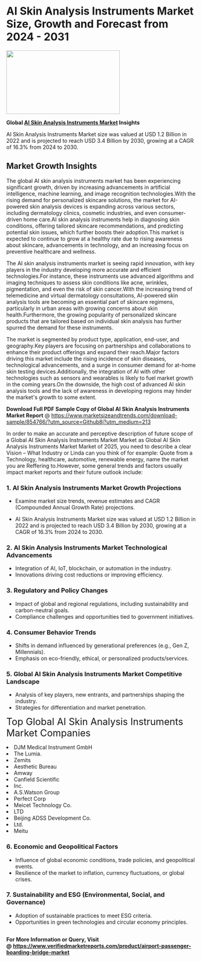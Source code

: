 <H1>AI Skin Analysis Instruments Market Size, Growth and Forecast from 2024 - 2031</H1><img class="aligncenter size-medium wp-image-584254" src="https://thirdeyenews.in/wp-content/uploads/2024/09/Global-Market-Research-300x168.jpeg" alt="" width="300" height="168" /><p><strong>Global&nbsp;<a href="https://www.marketsizeandtrends.com/download-sample/854766/?utm_source=Github8j?utm_medium=213">AI Skin Analysis Instruments Market</a> Insights</strong></p><p>AI Skin Analysis Instruments Market size was valued at USD 1.2 Billion in 2022 and is projected to reach USD 3.4 Billion by 2030, growing at a CAGR of 16.3% from 2024 to 2030.</p><p><h2>Market Growth Insights</h2> <p>The global AI skin analysis instruments market has been experiencing significant growth, driven by increasing advancements in artificial intelligence, machine learning, and image recognition technologies.With the rising demand for personalized skincare solutions, the market for AI-powered skin analysis devices is expanding across various sectors, including dermatology clinics, cosmetic industries, and even consumer-driven home care.AI skin analysis instruments help in diagnosing skin conditions, offering tailored skincare recommendations, and predicting potential skin issues, which further boosts their adoption.This market is expected to continue to grow at a healthy rate due to rising awareness about skincare, advancements in technology, and an increasing focus on preventive healthcare and wellness.</p> <p>The AI skin analysis instruments market is seeing rapid innovation, with key players in the industry developing more accurate and efficient technologies.For instance, these instruments use advanced algorithms and imaging techniques to assess skin conditions like acne, wrinkles, pigmentation, and even the risk of skin cancer.With the increasing trend of telemedicine and virtual dermatology consultations, AI-powered skin analysis tools are becoming an essential part of skincare regimens, particularly in urban areas with growing concerns about skin health.Furthermore, the growing popularity of personalized skincare products that are tailored based on individual skin analysis has further spurred the demand for these instruments.</p> <p>The market is segmented by product type, application, end-user, and geography.Key players are focusing on partnerships and collaborations to enhance their product offerings and expand their reach.Major factors driving this market include the rising incidence of skin diseases, technological advancements, and a surge in consumer demand for at-home skin testing devices.Additionally, the integration of AI with other technologies such as sensors and wearables is likely to fuel market growth in the coming years.On the downside, the high cost of advanced AI skin analysis tools and the lack of awareness in developing regions may hinder the market's growth to some extent.</p> <p><span class=""><strong>Download Full PDF Sample Copy of Global AI Skin Analysis Instruments Market Report</strong> @ <a href="https://www.marketsizeandtrends.com/download-sample/854766/?utm_source=Github8j?utm_medium=213" target="_blank">https://www.marketsizeandtrends.com/download-sample/854766/?utm_source=Github8j?utm_medium=213</a></span></p><p>In order to make an accurate and perceptive description of future scope of a Global&nbsp;AI Skin Analysis Instruments Market Market as Global&nbsp;AI Skin Analysis Instruments Market Market of 2025, you need to describe a clear Vision &ndash; What Industry or Linda can you think of for example: Quote from a Technology, healthcare, automotive, renewable energy, name the market you are Reffering to.However, some general trends and factors usually impact market reports and their future outlook include:</p><h3>1.&nbsp;<strong>AI Skin Analysis Instruments Market Growth Projections</strong></h3><ul><li>Examine market size trends, revenue estimates and CAGR (Compounded Annual Growth Rate) projections.</li><li><p>AI Skin Analysis Instruments Market size was valued at USD 1.2 Billion in 2022 and is projected to reach USD 3.4 Billion by 2030, growing at a CAGR of 16.3% from 2024 to 2030.</p></li></ul><h3>2.&nbsp;<strong>AI Skin Analysis Instruments Market Technological Advancements</strong></h3><ul><li>Integration of AI, IoT, blockchain, or automation in the industry.</li><li>Innovations driving cost reductions or improving efficiency.</li></ul><h3>3.&nbsp;<strong>Regulatory and Policy Changes</strong></h3><ul><li>Impact of global and regional regulations, including sustainability and carbon-neutral goals.</li><li>Compliance challenges and opportunities tied to government initiatives.</li></ul><h3>4.&nbsp;<strong>Consumer Behavior Trends</strong></h3><ul><li>Shifts in demand influenced by generational preferences (e.g., Gen Z, Millennials).</li><li>Emphasis on eco-friendly, ethical, or personalized products/services.</li></ul><h3>5.&nbsp;<strong>Global AI Skin Analysis Instruments Market Competitive Landscape</strong></h3><ul><li>Analysis of key players, new entrants, and partnerships shaping the industry.</li><li>Strategies for differentiation and market penetration.</li></ul><p data-pm-slice="1 1 []"><span style="color: inherit; font-family: inherit; font-size: 25px;">Top Global AI Skin Analysis Instruments Market Companies</span></p><div class="" data-test-id=""><p><li>DJM Medical Instrument GmbH</li><li> The Lumia.</li><li> Zemits</li><li> Aesthetic Bureau</li><li> Amway</li><li> Canfield Scientific</li><li>Inc.</li><li> A.S.Watson Group</li><li> Perfect Corp</li><li> Meicet Technology Co.</li><li>LTD</li><li> Beijing ADSS Development Co.</li><li>Ltd.</li><li> Meitu</li></p></div><h3>6.&nbsp;<strong>Economic and Geopolitical Factors</strong></h3><ul><li>Influence of global economic conditions, trade policies, and geopolitical events.</li><li>Resilience of the market to inflation, currency fluctuations, or global crises.</li></ul><h3>7.&nbsp;<strong>Sustainability and ESG (Environmental, Social, and Governance)</strong></h3><ul><li>Adoption of sustainable practices to meet ESG criteria.</li><li>Opportunities in green technologies and circular economy principles.</li></ul><h2><strong style="font-size: 14px;">For More Information or Query, Visit @&nbsp;</strong><a style="background-color: #ffffff; font-size: 14px;" href="https://www.marketsizeandtrends.com/report/ai-skin-analysis-instruments-market/" target="_blank">https://www.verifiedmarketreports.com/product/airport-passenger-boarding-bridge-market</a></h2>
